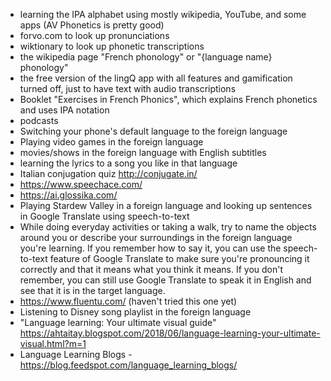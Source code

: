 - learning the IPA alphabet using mostly wikipedia, YouTube, and some apps (AV Phonetics is pretty good)
- forvo.com to look up pronunciations
- wiktionary to look up phonetic transcriptions
- the wikipedia page "French phonology" or "{language name} phonology"
- the free version of the lingQ app with all features and gamification turned off, just to have text with audio transcriptions
- Booklet "Exercises in French Phonics", which explains French phonetics and uses IPA notation
- podcasts
- Switching your phone's default language to the foreign language
- Playing video games in the foreign language
- movies/shows in the foreign language with English subtitles
- learning the lyrics to a song you like in that language
- Italian conjugation quiz http://conjugate.in/
- https://www.speechace.com/
- https://ai.glossika.com/
- Playing Stardew Valley in a foreign language and looking up sentences in Google Translate using speech-to-text
- While doing everyday activities or taking a walk, try to name the objects around you or describe your surroundings in the foreign language you're learning. If you remember how to say it, you can use the speech-to-text feature of Google Translate to make sure you're pronouncing it correctly and that it means what you think it means. If you don't remember, you can still use Google Translate to speak it in English and see that it is in the target language.
- https://www.fluentu.com/ (haven't tried this one yet)
- Listening to Disney song playlist in the foreign language
- "Language learning: Your ultimate visual guide" https://ahtaitay.blogspot.com/2018/06/language-learning-your-ultimate-visual.html?m=1
- Language Learning Blogs - https://blog.feedspot.com/language_learning_blogs/
